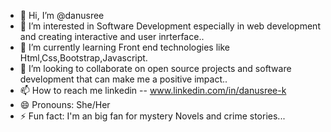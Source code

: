 - 👋 Hi, I’m @danusree
- 👀 I’m interested in Software Development especially in web development and creating interactive and user inrterface..
- 🌱 I’m currently learning Front end technologies like Html,Css,Bootstrap,Javascript.
- 💞️ I’m looking to collaborate on open source projects  and software development that can make me a positive impact..
- 📫 How to reach me linkedin -- www.linkedin.com/in/danusree-k 
- 😄 Pronouns: She/Her
- ⚡ Fun fact: I'm an big fan for mystery Novels and crime stories...

<!---
danusre/danusre is a ✨ special ✨ repository because its `README.md` (this file) appears on your GitHub profile.
You can click the Preview link to take a look at your changes.
--->

